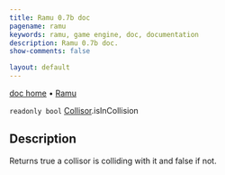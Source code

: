 ```yaml
---
title: Ramu 0.7b doc
pagename: ramu
keywords: ramu, game engine, doc, documentation
description: Ramu 0.7b doc.
show-comments: false

layout: default
---
```

[doc home](home) &#8226; [Ramu](../)  

``readonly bool`` [Collisor](Collisor).isInCollision

## Description
Returns true a collisor is colliding with it and false if not.  